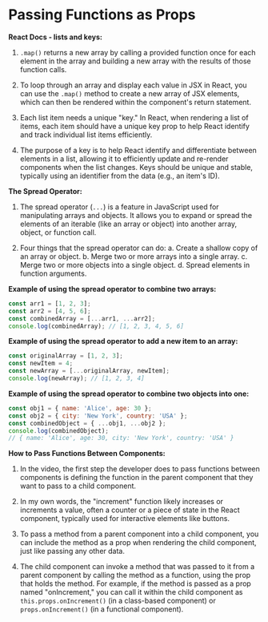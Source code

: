 # Passing Functions as Props

**React Docs - lists and keys:**

1. `.map()` returns a new array by calling a provided function once for each element in the array and building a new array with the results of those function calls.

2. To loop through an array and display each value in JSX in React, you can use the `.map()` method to create a new array of JSX elements, which can then be rendered within the component's return statement.

3. Each list item needs a unique "key." In React, when rendering a list of items, each item should have a unique key prop to help React identify and track individual list items efficiently.

4. The purpose of a key is to help React identify and differentiate between elements in a list, allowing it to efficiently update and re-render components when the list changes. Keys should be unique and stable, typically using an identifier from the data (e.g., an item's ID).

**The Spread Operator:**

1. The spread operator (`...`) is a feature in JavaScript used for manipulating arrays and objects. It allows you to expand or spread the elements of an iterable (like an array or object) into another array, object, or function call.

2. Four things that the spread operator can do:
   a. Create a shallow copy of an array or object.
   b. Merge two or more arrays into a single array.
   c. Merge two or more objects into a single object.
   d. Spread elements in function arguments.

**Example of using the spread operator to combine two arrays:**
```javascript
const arr1 = [1, 2, 3];
const arr2 = [4, 5, 6];
const combinedArray = [...arr1, ...arr2];
console.log(combinedArray); // [1, 2, 3, 4, 5, 6]
```

**Example of using the spread operator to add a new item to an array:**
```javascript
const originalArray = [1, 2, 3];
const newItem = 4;
const newArray = [...originalArray, newItem];
console.log(newArray); // [1, 2, 3, 4]
```

**Example of using the spread operator to combine two objects into one:**
```javascript
const obj1 = { name: 'Alice', age: 30 };
const obj2 = { city: 'New York', country: 'USA' };
const combinedObject = { ...obj1, ...obj2 };
console.log(combinedObject);
// { name: 'Alice', age: 30, city: 'New York', country: 'USA' }
```

**How to Pass Functions Between Components:**

1. In the video, the first step the developer does to pass functions between components is defining the function in the parent component that they want to pass to a child component.

2. In my own words, the "increment" function likely increases or increments a value, often a counter or a piece of state in the React component, typically used for interactive elements like buttons.

3. To pass a method from a parent component into a child component, you can include the method as a prop when rendering the child component, just like passing any other data.

4. The child component can invoke a method that was passed to it from a parent component by calling the method as a function, using the prop that holds the method. For example, if the method is passed as a prop named "onIncrement," you can call it within the child component as `this.props.onIncrement()` (in a class-based component) or `props.onIncrement()` (in a functional component).
